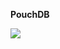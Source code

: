 **PouchDB**

<div styles="text-align: center; width: 100%; background: red;">
  <img src="https://github.com/luizpaulogroup/todo-PouchDB/blob/master/screens/photo.jpeg?raw=true" />
</div>
